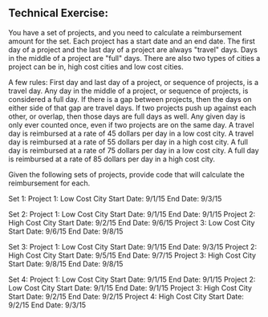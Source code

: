 

## Technical Exercise:
You have a set of projects, and you need to calculate a reimbursement amount for the set. Each project has a start date and an end date. The first day of a project and the last day of a project are always "travel" days. Days in the middle of a project are "full" days. There are also two types of cities a project can be in, high cost cities and low cost cities.

A few rules:
First day and last day of a project, or sequence of projects, is a travel day.
Any day in the middle of a project, or sequence of projects, is considered a full day.
If there is a gap between projects, then the days on either side of that gap are travel days.
If two projects push up against each other, or overlap, then those days are full days as well.
Any given day is only ever counted once, even if two projects are on the same day.
A travel day is reimbursed at a rate of 45 dollars per day in a low cost city.
A travel day is reimbursed at a rate of 55 dollars per day in a high cost city.
A full day is reimbursed at a rate of 75 dollars per day in a low cost city.
A full day is reimbursed at a rate of 85 dollars per day in a high cost city.

Given the following sets of projects, provide code that will calculate the reimbursement for each.

Set 1:
  Project 1: Low Cost City Start Date: 9/1/15 End Date: 9/3/15

Set 2:
  Project 1: Low Cost City Start Date: 9/1/15 End Date: 9/1/15
  Project 2: High Cost City Start Date: 9/2/15 End Date: 9/6/15
  Project 3: Low Cost City Start Date: 9/6/15 End Date: 9/8/15

Set 3:
  Project 1: Low Cost City Start Date: 9/1/15 End Date: 9/3/15
  Project 2: High Cost City Start Date: 9/5/15 End Date: 9/7/15
  Project 3: High Cost City Start Date: 9/8/15 End Date: 9/8/15

Set 4:
  Project 1: Low Cost City Start Date: 9/1/15 End Date: 9/1/15
  Project 2: Low Cost City Start Date: 9/1/15 End Date: 9/1/15
  Project 3: High Cost City Start Date: 9/2/15 End Date: 9/2/15
  Project 4: High Cost City Start Date: 9/2/15 End Date: 9/3/15